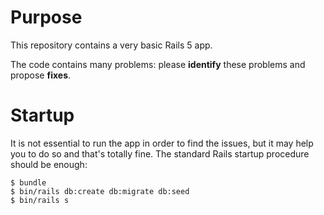 # Purpose

This repository contains a very basic Rails 5 app.

The code contains many problems: please **identify** these problems and propose **fixes**.

# Startup

It is not essential to run the app in order to find the issues, but it may help you to do so and that's totally fine. The standard Rails startup procedure should be enough:

````
$ bundle
$ bin/rails db:create db:migrate db:seed
$ bin/rails s
````
